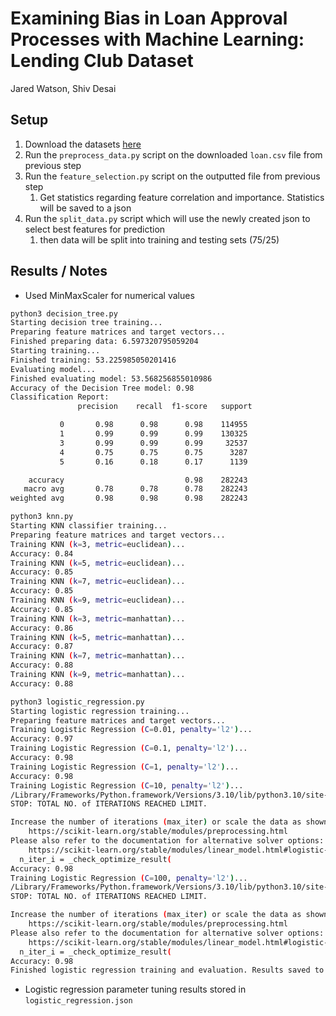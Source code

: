 # Examining Bias in Loan Approval Processes with Machine Learning: Lending Club Dataset

Jared Watson, Shiv Desai

## Setup

1. Download the datasets [here](https://www.kaggle.com/datasets/adarshsng/lending-club-loan-data-csv)
2. Run the `preprocess_data.py` script on the downloaded `loan.csv` file from previous step
3. Run the `feature_selection.py` script on the outputted file from previous step
   1. Get statistics regarding feature correlation and importance. Statistics will be saved to a json
4. Run the `split_data.py` script which will use the newly created json to select best features for prediction
   1. then data will be split into training and testing sets (75/25)

## Results / Notes

- Used MinMaxScaler for numerical values

```bash
python3 decision_tree.py
Starting decision tree training...
Preparing feature matrices and target vectors...
Finished preparing data: 6.597320795059204
Starting training...
Finished training: 53.225985050201416
Evaluating model...
Finished evaluating model: 53.568256855010986
Accuracy of the Decision Tree model: 0.98
Classification Report:
               precision    recall  f1-score   support

           0       0.98      0.98      0.98    114955
           1       0.99      0.99      0.99    130325
           3       0.99      0.99      0.99     32537
           4       0.75      0.75      0.75      3287
           5       0.16      0.18      0.17      1139

    accuracy                           0.98    282243
   macro avg       0.78      0.78      0.78    282243
weighted avg       0.98      0.98      0.98    282243
```

```bash
python3 knn.py
Starting KNN classifier training...
Preparing feature matrices and target vectors...
Training KNN (k=3, metric=euclidean)...
Accuracy: 0.84
Training KNN (k=5, metric=euclidean)...
Accuracy: 0.85
Training KNN (k=7, metric=euclidean)...
Accuracy: 0.85
Training KNN (k=9, metric=euclidean)...
Accuracy: 0.85
Training KNN (k=3, metric=manhattan)...
Accuracy: 0.86
Training KNN (k=5, metric=manhattan)...
Accuracy: 0.87
Training KNN (k=7, metric=manhattan)...
Accuracy: 0.88
Training KNN (k=9, metric=manhattan)...
Accuracy: 0.88
```

```bash
python3 logistic_regression.py
Starting logistic regression training...
Preparing feature matrices and target vectors...
Training Logistic Regression (C=0.01, penalty='l2')...
Accuracy: 0.97
Training Logistic Regression (C=0.1, penalty='l2')...
Accuracy: 0.98
Training Logistic Regression (C=1, penalty='l2')...
Accuracy: 0.98
Training Logistic Regression (C=10, penalty='l2')...
/Library/Frameworks/Python.framework/Versions/3.10/lib/python3.10/site-packages/sklearn/linear_model/_logistic.py:458: ConvergenceWarning: lbfgs failed to converge (status=1):
STOP: TOTAL NO. of ITERATIONS REACHED LIMIT.

Increase the number of iterations (max_iter) or scale the data as shown in:
    https://scikit-learn.org/stable/modules/preprocessing.html
Please also refer to the documentation for alternative solver options:
    https://scikit-learn.org/stable/modules/linear_model.html#logistic-regression
  n_iter_i = _check_optimize_result(
Accuracy: 0.98
Training Logistic Regression (C=100, penalty='l2')...
/Library/Frameworks/Python.framework/Versions/3.10/lib/python3.10/site-packages/sklearn/linear_model/_logistic.py:458: ConvergenceWarning: lbfgs failed to converge (status=1):
STOP: TOTAL NO. of ITERATIONS REACHED LIMIT.

Increase the number of iterations (max_iter) or scale the data as shown in:
    https://scikit-learn.org/stable/modules/preprocessing.html
Please also refer to the documentation for alternative solver options:
    https://scikit-learn.org/stable/modules/linear_model.html#logistic-regression
  n_iter_i = _check_optimize_result(
Accuracy: 0.98
Finished logistic regression training and evaluation. Results saved to logistic_regression.json.
```

- Logistic regression parameter tuning results stored in `logistic_regression.json`
